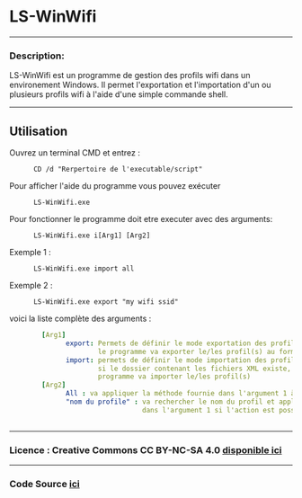  # LS-WinWifi
***
### Description:
LS-WinWifi est un programme de gestion des profils wifi dans un environement Windows.
Il permet l'exportation et l'importation d'un ou plusieurs profils wifi à l'aide d'une simple commande shell.
***
## Utilisation
Ouvrez un terminal CMD et entrez :
```
      CD /d "Rerpertoire de l'executable/script"
```
Pour afficher l'aide du programme vous pouvez exécuter 
```
      LS-WinWifi.exe
```
Pour fonctionner le programme doit etre executer avec des arguments:
```
      LS-WinWifi.exe i[Arg1] [Arg2]
```
Exemple 1 :
```
      LS-WinWifi.exe import all
```
Exemple 2 :
```
      LS-WinWifi.exe export "my wifi ssid"
```
voici la liste complète des arguments :
```yaml 
        [Arg1]
              export: Permets de définir le mode exportation des profils
                      le programme va exporter le/les profil(s) au format XML
              import: permets de définir le mode importation des profils
                      si le dossier contenant les fichiers XML existe, le
                      programme va importer le/les profil(s)
        [Arg2]
              All : va appliquer la méthode fournie dans l'argument 1 à l'essemble des profils.
              "nom du profile" : va rechercher le nom du profil et appliquer la méthode fournie
                                 dans l'argument 1 si l'action est possible (importation, fichier XML existant)
                                  
```

***
### Licence : Creative Commons CC BY-NC-SA 4.0 [disponible ici](https://creativecommons.org/licenses/by-nc-sa/4.0/deed.fr) 
***
### Code Source [ici](LS-WinWIFI.py) 
